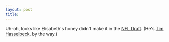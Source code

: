 ```yaml
---
layout: post
title: 
---
```


Uh-oh, looks like Elisabeth's honey didn't make it in the <a href="http://nfldraft.espn.go.com/nfldraft/tracker/players?name=h">NFL Draft</a>. (He's <a href="http://nfldraft.espn.go.com/nfldraft/tracker/player?id=9">Tim Hasselbeck</a>, by the way.)
